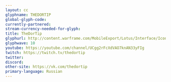 ```yaml
---
layout: cc
glyphname: THEDORTIP
global-glyph-code: 
currently-partnered: 
stream-currency-needed-for-glyph: 
title: TheDorTip
glyphurl: http://content.warframe.com/MobileExport/Lotus/Interface/Icons/Player/ContentCreators/TheDorTip.png
glyphwave: 10
youtube: https://youtube.com/channel/UCgg2rFcXdVAO7knAN33yFIg
twitch: https://twitch.tv/thedortip
twitter: 
discord: 
other-site: https://vk.com/thedortip
primary-language: Russian
---
```


